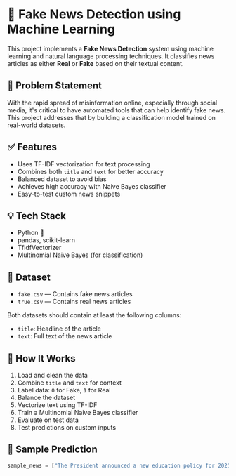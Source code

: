 # 📰 Fake News Detection using Machine Learning

This project implements a **Fake News Detection** system using machine learning and natural language processing techniques. It classifies news articles as either **Real** or **Fake** based on their textual content.

## 📌 Problem Statement

With the rapid spread of misinformation online, especially through social media, it's critical to have automated tools that can help identify fake news. This project addresses that by building a classification model trained on real-world datasets.

## ✅ Features

- Uses TF-IDF vectorization for text processing
- Combines both `title` and `text` for better accuracy
- Balanced dataset to avoid bias
- Achieves high accuracy with Naive Bayes classifier
- Easy-to-test custom news snippets

## 💡 Tech Stack

- Python 🐍
- pandas, scikit-learn
- TfidfVectorizer
- Multinomial Naive Bayes (for classification)

## 📂 Dataset

- `fake.csv` — Contains fake news articles
- `true.csv` — Contains real news articles

Both datasets should contain at least the following columns:
- `title`: Headline of the article
- `text`: Full text of the news article

## 🚀 How It Works

1. Load and clean the data
2. Combine `title` and `text` for context
3. Label data: `0` for Fake, `1` for Real
4. Balance the dataset
5. Vectorize text using TF-IDF
6. Train a Multinomial Naive Bayes classifier
7. Evaluate on test data
8. Test predictions on custom inputs

## 🧪 Sample Prediction

```python
sample_news = ["The President announced a new education policy for 2025."]
